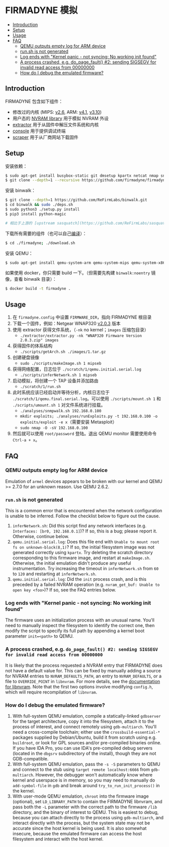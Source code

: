 # FIRMADYNE 模拟

- [Introduction](#introduction)
- [Setup](#setup)
- [Usage](#usage)
- [FAQ](#faq)
  - [QEMU outputs empty log for ARM device](#qemu-outputs-empty-log-for-arm-device)
  - [run.sh is not generated](#runsh-is-not-generated)
  - [Log ends with "Kernel panic - not syncing: No working init found"](#log-ends-with-kernel-panic---not-syncing-no-working-init-found)
  - [A process crashed, e.g. do_page_fault() #2: sending SIGSEGV for invalid read access from 00000000](#a-process-crashed-eg-do_page_fault-2-sending-sigsegv-for-invalid-read-access-from-00000000)
  - [How do I debug the emulated firmware?](#how-do-i-debug-the-emulated-firmware)

## Introduction

FIRMADYNE 包含如下组件：

* 修改过的内核 (MIPS: [v2.6](https://github.com/firmadyne/kernel-v2.6), ARM: [v4.1](https://github.com/firmadyne/kernel-v4.1),
[v3.10](https://github.com/firmadyne/kernel-v3.10))
* 用户态的 [NVRAM library](https://github.com/firmadyne/libnvram) 用于模拟 NVRAM 外设
* [extractor](https://github.com/firmadyne/extractor) 用于从固件中解压文件系统和内核
* [console](https://github.com/firmadyne/console) 用于提供调试终端
* [scraper](https://github.com/firmadyne/scraper) 用于从厂商网站下载固件

## Setup

安装依赖：

```sh
$ sudo apt-get install busybox-static git dmsetup kpartx netcat nmap snmp uml-utilities util-linux vlan
$ git clone --depth=1 --recursive https://github.com/firmadyne/firmadyne.git
```

安装 binwalk：

```sh
$ git clone --depth=1 https://github.com/ReFirmLabs/binwalk.git
$ cd binwalk && sudo ./deps.sh
$ sudo python3 ./setup.py install
$ pip3 install python-magic

# 相比于上游的 [upstream sasquatch](https://github.com/ReFirmLabs/sasquatch)，修改过的 [sasquatch fork](https://github.com/firmadyne/sasquatch) 可以在出错时终止程序。
```

下载所有需要的组件（也可以自己[编译](#compiling-from-source)）：

```sh
$ cd ./firmadyne; ./download.sh
```

安装 QEMU：

```sh
$ sudo apt-get install qemu-system-arm qemu-system-mips qemu-system-x86 qemu-utils
```

如果使用 docker，你只需要 build 一下。（但需要先构建 `binwalk:noentry` 镜像，查看 binwalk 目录）：

```sh
$ docker build -t firmadyne .
```

## Usage

1. 在 `firmadyne.config` 中设置 `FIRMWARE_DIR`，指向 FIRMADYNE 根目录
2. 下载一个固件，例如：Netgear WNAP320 [v2.0.3](http://www.downloads.netgear.com/files/GDC/WNAP320/WNAP320%20Firmware%20Version%202.0.3.zip) 版本
3. 使用 extractor 获得文件系统，（`-nk` no kernel；`images` 压缩包目录）
   * `./extractor/extractor.py -nk "WNAP320 Firmware Version 2.0.3.zip" images`
4. 获得固件的体系结构
   * `./scripts/getArch.sh ./images/1.tar.gz`
5. 创建硬盘镜像
   * `sudo ./scripts/makeImage.sh 1 mipseb`
6. 获得网络配置，日志位于 `./scratch/1/qemu.initial.serial.log`
   * `./scripts/inferNetwork.sh 1 mipseb`
7. 启动模拟，将创建一个 TAP 设备并添加路由
   * `./scratch/1/run.sh`
8. 此时系统应该已经启动并等待分析，内核日志位于 `./scratch/1/qemu.final.serial.log`。可以使用 `./scripts/mount.sh 1` 和 `./scripts/umount.sh 1` 对文件系统进行挂载。
   * `./analyses/snmpwalk.sh 192.168.0.100`
   * `mkdir exploits; ./analyses/runExploits.py -t 192.168.0.100 -o exploits/exploit -e x`（需要安装 Metasploit）
   * `sudo nmap -O -sV 192.168.0.100`
9. 然后就可以使用 `root/password` 登陆。退出 QEMU monitor 需要使用命令 `Ctrl-a + x`。

## FAQ
### QEMU outputs empty log for ARM device
Emulation of `armel` devices appears to be broken with our kernel and QEMU >= 2.7.0 for an unknown reason. Use QEMU 2.6.2.

### `run.sh` is not generated
This is a common error that is encountered when the network configuration is unable to be inferred. Follow the checklist below to figure out the cause.

1. `inferNetwork.sh`: Did this script find any network interfaces (e.g. `Interfaces: [br0, 192.168.0.1]`)? If so, this is a bug; please report it. Otherwise, continue below.
2. `qemu.initial.serial.log`: Does this file end with `Unable to mount root fs on unknown-block(8,1)`? If so, the initial filesystem image was not generated correctly using `kpartx`. Try deleting the scratch directory corresponding to this firmware image, and restart at `makeImage.sh`. Otherwise, the initial emulation didn't produce any useful instrumentation. Try increasing the timeout in `inferNetwork.sh` from `60` to `120` and restarting at `inferNetwork.sh`.
3. `qemu.initial.serial.log`: Did the `init` process crash, and is this preceded by a failed NVRAM operation (e.g. `nvram_get_buf: Unable to open key <foo>`)? If so, see the FAQ entries below.

### Log ends with "Kernel panic - not syncing: No working init found"
The firmware uses an initialization process with an unusual name. You'll need to manually inspect the filesystem to identify the correct one, then modify the script to specify its full path by appending a kernel boot parameter `init=<path>` to QEMU.

### A process crashed, e.g. `do_page_fault() #2: sending SIGSEGV for invalid read access from 00000000`
It is likely that the process requested a NVRAM entry that FIRMADYNE does not have a default value for. This can be fixed by manually adding a source for NVRAM entries to `NVRAM_DEFAULTS_PATH`, an entry to `NVRAM_DEFAULTS`, or a file to `OVERRIDE_POINT` in `libnvram`. For more details, see the [documentation for libnvram](https://github.com/firmadyne/libnvram). Note that the first two options involve modifying `config.h`, which will require recompilation of `libnvram`.

### How do I debug the emulated firmware?
1. With full-system QEMU emulation, compile a statically-linked `gdbserver` for the target architecture, copy it into the filesystem, attach it to the process of interest, and connect remotely using `gdb-multiarch`. You'll need a cross-compile toolchain; either use the `crossbuild-essential-*` packages supplied by Debian/Ubuntu, build it from scratch using e.g. `buildroot`, or look for GPL sources and/or pre-compiled binaries online. If you have IDA Pro, you can use IDA's pre-compiled debug servers (located in the `dbgsrv` subdirectory of the install), though they are not GDB-compatible.
2. With full-system QEMU emulation, pass the `-s -S` parameters to QEMU and connect to the stub using `target remote localhost:6666` from `gdb-multiarch`. However, the debugger won't automatically know where kernel and userspace is in memory, so you may need to manually do `add-symbol-file` in `gdb` and break around `try_to_run_init_process()` in the kernel.
2. With user-mode QEMU emulation, `chroot` into the firmware image (optional), set `LD_LIBRARY_PATH` to contain the FIRMADYNE libnvram, and pass both the `-L` parameter with the correct path to the firmware `/lib` directory, and the binary of interest to QEMU. This is easiest to debug, because you can attach directly to the process using `gdb-multiarch`, and interact directly with the process, but the system state may not be accurate since the host kernel is being used. It is also somewhat insecure, because the emulated firmware can access the host filesystem and interact with the host kernel.
